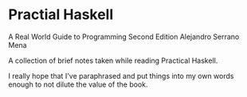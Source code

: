 # Practial Haskell
A Real World Guide to Programming
Second Edition
Alejandro Serrano Mena

A collection of brief notes taken while reading Practical Haskell.

I really hope that I've paraphrased and put things into my own words enough to not dilute the value of the book.
